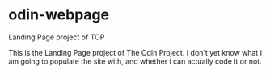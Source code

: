 # odin-webpage
Landing Page project of TOP

This is the Landing Page project of The Odin Project.
I don't yet know what i am going to populate the site with, and whether i can actually code it or not.
